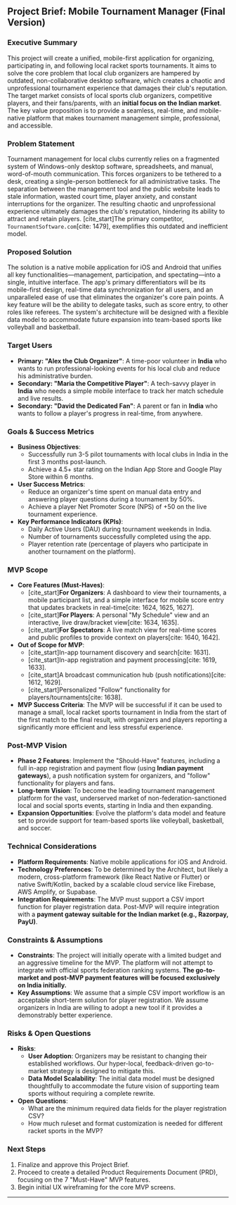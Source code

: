 ## Project Brief: Mobile Tournament Manager (Final Version)

### Executive Summary
This project will create a unified, mobile-first application for organizing, participating in, and following local racket sports tournaments. It aims to solve the core problem that local club organizers are hampered by outdated, non-collaborative desktop software, which creates a chaotic and unprofessional tournament experience that damages their club's reputation. The target market consists of local sports club organizers, competitive players, and their fans/parents, with an **initial focus on the Indian market**. The key value proposition is to provide a seamless, real-time, and mobile-native platform that makes tournament management simple, professional, and accessible.

### Problem Statement
Tournament management for local clubs currently relies on a fragmented system of Windows-only desktop software, spreadsheets, and manual, word-of-mouth communication. This forces organizers to be tethered to a desk, creating a single-person bottleneck for all administrative tasks. The separation between the management tool and the public website leads to stale information, wasted court time, player anxiety, and constant interruptions for the organizer. The resulting chaotic and unprofessional experience ultimately damages the club's reputation, hindering its ability to attract and retain players. [cite_start]The primary competitor, `TournamentSoftware.com`[cite: 1479], exemplifies this outdated and inefficient model.

### Proposed Solution
The solution is a native mobile application for iOS and Android that unifies all key functionalities—management, participation, and spectating—into a single, intuitive interface. The app's primary differentiators will be its mobile-first design, real-time data synchronization for all users, and an unparalleled ease of use that eliminates the organizer's core pain points. A key feature will be the ability to delegate tasks, such as score entry, to other roles like referees. The system's architecture will be designed with a flexible data model to accommodate future expansion into team-based sports like volleyball and basketball.

### Target Users
* **Primary: "Alex the Club Organizer"**: A time-poor volunteer in **India** who wants to run professional-looking events for his local club and reduce his administrative burden.
* **Secondary: "Maria the Competitive Player"**: A tech-savvy player in **India** who needs a simple mobile interface to track her match schedule and live results.
* **Secondary: "David the Dedicated Fan"**: A parent or fan in **India** who wants to follow a player's progress in real-time, from anywhere.

### Goals & Success Metrics
* **Business Objectives**:
    * Successfully run 3-5 pilot tournaments with local clubs in India in the first 3 months post-launch.
    * Achieve a 4.5+ star rating on the Indian App Store and Google Play Store within 6 months.
* **User Success Metrics**:
    * Reduce an organizer's time spent on manual data entry and answering player questions during a tournament by 50%.
    * Achieve a player Net Promoter Score (NPS) of +50 on the live tournament experience.
* **Key Performance Indicators (KPIs)**:
    * Daily Active Users (DAU) during tournament weekends in India.
    * Number of tournaments successfully completed using the app.
    * Player retention rate (percentage of players who participate in another tournament on the platform).

### MVP Scope
* **Core Features (Must-Haves)**:
    * [cite_start]**For Organizers**: A dashboard to view their tournaments, a mobile participant list, and a simple interface for mobile score entry that updates brackets in real-time[cite: 1624, 1625, 1627].
    * [cite_start]**For Players**: A personal "My Schedule" view and an interactive, live draw/bracket view[cite: 1634, 1635].
    * [cite_start]**For Spectators**: A live match view for real-time scores and public profiles to provide context on players[cite: 1640, 1642].
* **Out of Scope for MVP**:
    * [cite_start]In-app tournament discovery and search[cite: 1631].
    * [cite_start]In-app registration and payment processing[cite: 1619, 1633].
    * [cite_start]A broadcast communication hub (push notifications)[cite: 1612, 1629].
    * [cite_start]Personalized "Follow" functionality for players/tournaments[cite: 1638].
* **MVP Success Criteria**: The MVP will be successful if it can be used to manage a small, local racket sports tournament in India from the start of the first match to the final result, with organizers and players reporting a significantly more efficient and less stressful experience.

### Post-MVP Vision
* **Phase 2 Features**: Implement the "Should-Have" features, including a full in-app registration and payment flow (using **Indian payment gateways**), a push notification system for organizers, and "follow" functionality for players and fans.
* **Long-term Vision**: To become the leading tournament management platform for the vast, underserved market of non-federation-sanctioned local and social sports events, starting in India and then expanding.
* **Expansion Opportunities**: Evolve the platform's data model and feature set to provide support for team-based sports like volleyball, basketball, and soccer.

### Technical Considerations
* **Platform Requirements**: Native mobile applications for iOS and Android.
* **Technology Preferences**: To be determined by the Architect, but likely a modern, cross-platform framework (like React Native or Flutter) or native Swift/Kotlin, backed by a scalable cloud service like Firebase, AWS Amplify, or Supabase.
* **Integration Requirements**: The MVP must support a CSV import function for player registration data. Post-MVP will require integration with a **payment gateway suitable for the Indian market (e.g., Razorpay, PayU)**.

### Constraints & Assumptions
* **Constraints**: The project will initially operate with a limited budget and an aggressive timeline for the MVP. The platform will not attempt to integrate with official sports federation ranking systems. **The go-to-market and post-MVP payment features will be focused exclusively on India initially.**
* **Key Assumptions**: We assume that a simple CSV import workflow is an acceptable short-term solution for player registration. We assume organizers in India are willing to adopt a new tool if it provides a demonstrably better experience.

### Risks & Open Questions
* **Risks**:
    * **User Adoption**: Organizers may be resistant to changing their established workflows. Our hyper-local, feedback-driven go-to-market strategy is designed to mitigate this.
    * **Data Model Scalability**: The initial data model must be designed thoughtfully to accommodate the future vision of supporting team sports without requiring a complete rewrite.
* **Open Questions**:
    * What are the minimum required data fields for the player registration CSV?
    * How much ruleset and format customization is needed for different racket sports in the MVP?

### Next Steps
1.  Finalize and approve this Project Brief.
2.  Proceed to create a detailed Product Requirements Document (PRD), focusing on the 7 "Must-Have" MVP features.
3.  Begin initial UX wireframing for the core MVP screens.

***
